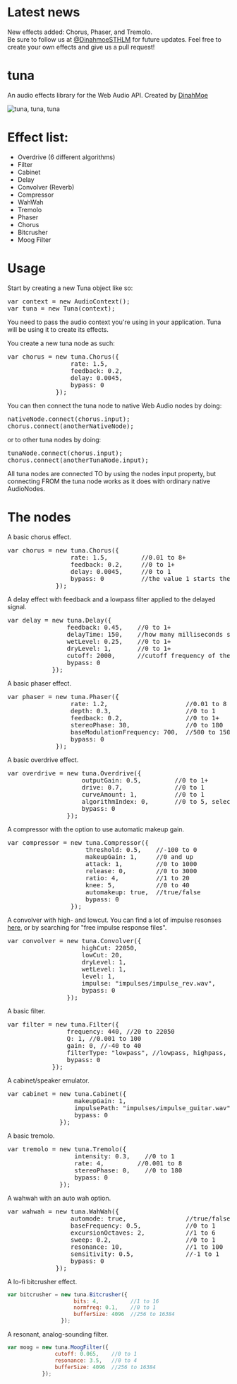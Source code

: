 Latest news
====
New effects added: Chorus, Phaser, and Tremolo. <br /> Be sure to follow us at <a href="https://twitter.com/DinahmoeSTHLM">@DinahmoeSTHLM</a> for future updates. Feel free to create your own effects and give us a pull request!

tuna
====

An audio effects library for the Web Audio API. Created by <a href="http://www.dinahmoe.com">DinahMoe</a>

<img src="https://i.chzbgr.com/completestore/12/9/4/rjttPiC7WE6S4Bi22aYp1A2.jpg" alt="tuna, tuna, tuna"/>

Effect list:
====
<ul>
    <li>Overdrive (6 different algorithms)</li>
    <li>Filter</li>
    <li>Cabinet</li>
    <li>Delay</li>
    <li>Convolver (Reverb)</li>
    <li>Compressor</li>
    <li>WahWah</li>
    <li>Tremolo</li>
    <li>Phaser</li>
    <li>Chorus</li>
    <li>Bitcrusher</li>
    <li>Moog Filter</li>
</ul>

Usage
====

Start by creating a new Tuna object like so:

<pre>
var context = new AudioContext();
var tuna = new Tuna(context);
</pre>

You need to pass the audio context you're using in your application. Tuna will be using it to create its effects.

You create a new tuna node as such:

<pre>
var chorus = new tuna.Chorus({
                 rate: 1.5,
                 feedback: 0.2,
                 delay: 0.0045,
                 bypass: 0
             });
</pre>
You can then connect the tuna node to native Web Audio nodes by doing:
<pre>
nativeNode.connect(chorus.input);
chorus.connect(anotherNativeNode);
</pre>
or to other tuna nodes by doing:
<pre>
tunaNode.connect(chorus.input);
chorus.connect(anotherTunaNode.input);
</pre>
All tuna nodes are connected TO by using the nodes input property, but connecting FROM the tuna node works as it does with ordinary native AudioNodes.


The nodes
====

A basic chorus effect.
<pre>
var chorus = new tuna.Chorus({
                 rate: 1.5,         //0.01 to 8+
                 feedback: 0.2,     //0 to 1+
                 delay: 0.0045,     //0 to 1
                 bypass: 0          //the value 1 starts the effect as bypassed, 0 or 1
             });
</pre>

A delay effect with feedback and a lowpass filter applied to the delayed signal.
<pre>
var delay = new tuna.Delay({
                feedback: 0.45,    //0 to 1+
                delayTime: 150,    //how many milliseconds should the wet signal be delayed? 
                wetLevel: 0.25,    //0 to 1+
                dryLevel: 1,       //0 to 1+
                cutoff: 2000,      //cutoff frequency of the built in lowpass-filter. 20 to 22050
                bypass: 0
            });
</pre>

A basic phaser effect.
<pre>
var phaser = new tuna.Phaser({
                 rate: 1.2,                     //0.01 to 8 is a decent range, but higher values are possible
                 depth: 0.3,                    //0 to 1
                 feedback: 0.2,                 //0 to 1+
                 stereoPhase: 30,               //0 to 180
                 baseModulationFrequency: 700,  //500 to 1500
                 bypass: 0
             });
</pre>

A basic overdrive effect.
<pre>
var overdrive = new tuna.Overdrive({
                    outputGain: 0.5,         //0 to 1+
                    drive: 0.7,              //0 to 1
                    curveAmount: 1,          //0 to 1
                    algorithmIndex: 0,       //0 to 5, selects one of our drive algorithms
                    bypass: 0
                });
</pre>

A compressor with the option to use automatic makeup gain.
<pre>
var compressor = new tuna.Compressor({
                     threshold: 0.5,    //-100 to 0
                     makeupGain: 1,     //0 and up
                     attack: 1,         //0 to 1000
                     release: 0,        //0 to 3000
                     ratio: 4,          //1 to 20
                     knee: 5,           //0 to 40
                     automakeup: true,  //true/false
                     bypass: 0
                 });
</pre>

A convolver with high- and lowcut. You can find a lot of impulse resonses <a href="http://chromium.googlecode.com/svn/trunk/samples/audio/impulse-responses/">here</a>, or by searching for "free impulse response files".
<pre>
var convolver = new tuna.Convolver({
                    highCut: 22050,                         //20 to 22050
                    lowCut: 20,                             //20 to 22050
                    dryLevel: 1,                            //0 to 1+
                    wetLevel: 1,                            //0 to 1+
                    level: 1,                               //0 to 1+, adjusts total output of both wet and dry
                    impulse: "impulses/impulse_rev.wav",    //the path to your impulse response
                    bypass: 0
                });
</pre>

A basic filter.
<pre>
var filter = new tuna.Filter({
                frequency: 440, //20 to 22050
                Q: 1, //0.001 to 100
                gain: 0, //-40 to 40
                filterType: "lowpass", //lowpass, highpass, bandpass, lowshelf, highshelf, peaking, notch, allpass
                bypass: 0
            });
</pre>

A cabinet/speaker emulator.
<pre>
var cabinet = new tuna.Cabinet({
                  makeupGain: 1,                                 //0 to 20
                  impulsePath: "impulses/impulse_guitar.wav",    //path to your speaker impulse
                  bypass: 0
              });
</pre>

A basic tremolo.
<pre>
var tremolo = new tuna.Tremolo({
                  intensity: 0.3,    //0 to 1
                  rate: 4,         //0.001 to 8
                  stereoPhase: 0,    //0 to 180
                  bypass: 0
              });
</pre>

A wahwah with an auto wah option.
<pre>
var wahwah = new tuna.WahWah({
                 automode: true,                //true/false
                 baseFrequency: 0.5,            //0 to 1
                 excursionOctaves: 2,           //1 to 6
                 sweep: 0.2,                    //0 to 1
                 resonance: 10,                 //1 to 100
                 sensitivity: 0.5,              //-1 to 1
                 bypass: 0
             });
</pre>

A lo-fi bitcrusher effect.

```javascript
var bitcrusher = new tuna.Bitcrusher({
                     bits: 4,          //1 to 16
                     normfreq: 0.1,    //0 to 1
                     bufferSize: 4096  //256 to 16384
                 });
```

A resonant, analog-sounding filter.

```javascript
var moog = new tuna.MoogFilter({
               cutoff: 0.065,    //0 to 1
               resonance: 3.5,   //0 to 4
               bufferSize: 4096  //256 to 16384
           });
```
